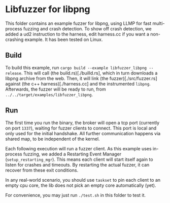 # Libfuzzer for libpng

This folder contains an example fuzzer for libpng, using LLMP for fast multi-process fuzzing and crash detection.
To show off crash detection, we added a ud2 instruction to the harness, edit harness.cc if you want a non-crashing example.
It has been tested on Linux.

## Build

To build this example, run `cargo build --example libfuzzer_libpng --release`.
This will call (the build.rs)[./builld.rs], which in turn downloads a libpng archive from the web.
Then, it will link (the fuzzer)[./src/fuzzer.rs] against (the c++ harness)[./harness.cc] and the instrumented `libpng`.
Afterwards, the fuzzer will be ready to run, from `../../target/examples/libfuzzer_libpng`.

## Run

The first time you run the binary, the broker will open a tcp port (currently on port `1337`), waiting for fuzzer clients to connect. This port is local and only used for the initial handshake. All further communication happens via shared map, to be independent of the kernel.

Each following execution will run a fuzzer client.
As this example uses in-process fuzzing, we added a Restarting Event Manager (`setup_restarting_mgr`).
This means each client will start itself again to listen for crashes and timeouts.
By restarting the actual fuzzer, it can recover from these exit conditions.

In any real-world scenario, you should use `taskset` to pin each client to an empty cpu core, the lib does not pick an empty core automatically (yet).

For convenience, you may just run `./test.sh` in this folder to test it.